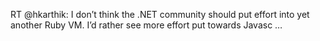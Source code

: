 <!--
id: 1007820863
link: http://kevinisom.info/post/1007820863/rt-hkarthik-i-dont-think-the-net-community
slug: rt-hkarthik-i-dont-think-the-net-community
date: Wed Aug 25 2010 19:36:49 GMT+1200 (NZST)
raw: {"blog_name":"kevinisom","id":1007820863,"post_url":"http://kevinisom.info/post/1007820863/rt-hkarthik-i-dont-think-the-net-community","slug":"rt-hkarthik-i-dont-think-the-net-community","type":"text","date":"2010-08-25 07:36:49 GMT","timestamp":1282721809,"state":"published","format":"html","reblog_key":"DmFRFI2S","tags":[],"short_url":"http://tmblr.co/Zw68Yyy4Y0-","highlighted":[],"feed_item":"http://twitter.com/kev_nz/statuses/22060223517","from_feed_id":"650289","note_count":0,"title":null,"body":"<p>RT @hkarthik: I don&#8217;t think the .NET community should put effort into yet another Ruby VM. I&#8217;d rather see more effort put towards Javasc &#8230;</p>"}
publish: 2010-08-025
tags: 
title: null
-->


RT @hkarthik: I don’t think the .NET community should put effort into
yet another Ruby VM. I’d rather see more effort put towards Javasc …


